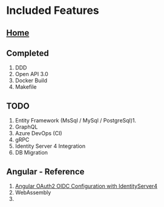 # Included Features

[Home](../README.md)
---

## Completed
1. DDD
2. Open API 3.0
3. Docker Build
4. Makefile


## TODO

1. Entity Framework (MsSql / MySql / PostgreSql)1. 
2. GraphQL
3. Azure DevOps (CI)
4. gRPC 
5. Identity Server 4 Integration
6. DB Migration


## Angular - Reference

1. [Angular OAuth2 OIDC Configuration with IdentityServer4](https://code-maze.com/angular-oauth2-oidc-configuration-identityserver4/)
2. WebAssembly
3. 